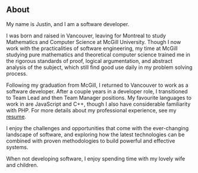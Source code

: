 ## About

My name is Justin, and I am a software developer.

I was born and raised in Vancouver, leaving for Montreal to study Mathematics and Computer Science at McGill University.
Though I now work with the practicalities of software engineering, my time at McGill studying pure mathematics and theoretical computer science trained me in the rigorous standards of proof, logical argumentation, and abstract analysis of the subject, which still find good use daily in my problem solving process.

Following my graduation from McGill, I returned to Vancouver to work as a software developer.
After a couple years in a developer role, I transitioned to Team Lead and then Team Manager positions.
My favourite languages to work in are JavaScript and C++, though I also have considerable familiarity with PHP.
For more details about my professional experience, see my
<a href="/assets/cv-justin-achong.pdf" target="_blank">resume</a>.

I enjoy the challenges and opportunities that come with the ever-changing landscape of software, and exploring how the latest technologies can be combined with proven methodologies to build powerful and effective systems.

When not developing software, I enjoy spending time with my lovely wife and children.
